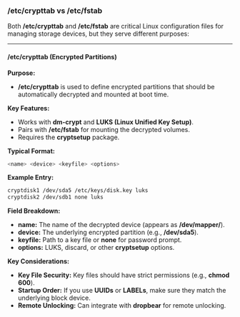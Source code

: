 ### **/etc/crypttab vs /etc/fstab**

Both **/etc/crypttab** and **/etc/fstab** are critical Linux configuration files for managing storage devices, but they serve different purposes:

---

#### **/etc/crypttab (Encrypted Partitions)**

**Purpose:**

* **/etc/crypttab** is used to define encrypted partitions that should be automatically decrypted and mounted at boot time.

**Key Features:**

* Works with **dm-crypt** and **LUKS (Linux Unified Key Setup)**.
* Pairs with **/etc/fstab** for mounting the decrypted volumes.
* Requires the **cryptsetup** package.

**Typical Format:**

```bash
<name> <device> <keyfile> <options>
```

**Example Entry:**

```bash
cryptdisk1 /dev/sda5 /etc/keys/disk.key luks
cryptdisk2 /dev/sdb1 none luks
```

**Field Breakdown:**

* **name:** The name of the decrypted device (appears as **/dev/mapper/<name>**).
* **device:** The underlying encrypted partition (e.g., **/dev/sda5**).
* **keyfile:** Path to a key file or **none** for password prompt.
* **options:** LUKS, discard, or other **cryptsetup** options.

**Key Considerations:**

* **Key File Security:** Key files should have strict permissions (e.g., **chmod 600**).
* **Startup Order:** If you use **UUIDs** or **LABELs**, make sure they match the underlying block device.
* **Remote Unlocking:** Can integrate with **dropbear** for remote unlocking.

